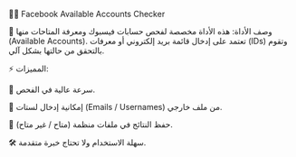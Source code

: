 🕵️‍♂️ Facebook Available Accounts Checker

🔎 وصف الأداة:
هذه الأداة مخصصة لفحص حسابات فيسبوك ومعرفة المتاحات منها (Available Accounts).
تعتمد على إدخال قائمة بريد إلكتروني أو معرفات (IDs) وتقوم بالتحقق من حالتها بشكل آلي.

⚡ المميزات:

🚀 سرعة عالية في الفحص.

📂 إمكانية إدخال لستات (Emails / Usernames) من ملف خارجي.

💾 حفظ النتائج في ملفات منظمة (متاح / غير متاح).

🛠️ سهلة الاستخدام ولا تحتاج خبرة متقدمة.
